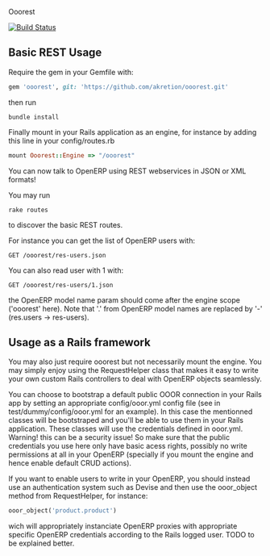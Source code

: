 Ooorest

[![Build Status](https://travis-ci.org/akretion/ooorest.png?branch=master)](https://travis-ci.org/akretion/ooorest)

Basic REST Usage
----------------

Require the gem in your Gemfile with:
```ruby
gem 'ooorest', git: 'https://github.com/akretion/ooorest.git'
```

then run
```
bundle install
```

Finally mount in your Rails application as an engine, for instance by adding this line in your config/routes.rb

```ruby
mount Ooorest::Engine => "/ooorest"
```

You can now talk to OpenERP using REST webservices in JSON or XML formats!

You may run
```
rake routes
```
to discover the basic REST routes.

For instance you can get the list of OpenERP users with:
```
GET /ooorest/res-users.json
```
You can also read user with 1 with:
```
GET /ooorest/res-users/1.json
```

the OpenERP model name param should come after the engine scope ('ooorest' here). Note that '.' from OpenERP model names are replaced by '-' (res.users -> res-users).


Usage as a Rails framework
--------------------------

You may also just require ooorest but not necessarily mount the engine. You may simply enjoy using the RequestHelper class that makes it easy to write your own custom Rails controllers to deal with OpenERP objects seamlessly.

You can choose to bootstrap a default public OOOR connection in your Rails app by setting an appropriate config/ooor.yml config file (see in test/dummy/config/ooor.yml for an example).
In this case the mentionned classes will be bootstraped and you'll be able to use them in your Rails application. These classes will use the credentials defined in ooor.yml. Warning! this can be a security issue! So make sure that the public credentials you use here only have basic acess rights, possibly no write permissions at all in your OpenERP (specially if you mount the engine and hence enable default CRUD actions).

If you want to enable users to write in your OpenERP, you should instead use an authentication system such as Devise and then use the ooor_object method from RequestHelper, for instance:
```ruby
ooor_object('product.product')
```
wich will appropriately instanciate OpenERP proxies with appropriate specific OpenERP credentials according to the Rails logged user. TODO to be explained better.
